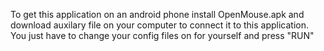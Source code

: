 
To get this application on an android phone install OpenMouse.apk
and download auxilary file <name> on your computer to connect it to this application.
You just have to change your config files on <name> for yourself and press "RUN"
